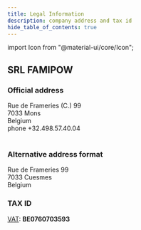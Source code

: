 ```yaml
---
title: Legal Information
description: company address and tax id
hide_table_of_contents: true
---
```

import Icon from "@material-ui/core/Icon";


## SRL FAMIPOW

### Official address

Rue de Frameries (C.) 99 <br />
7033 Mons<br />
Belgium<br />
<Icon>phone</Icon> +32.498.57.40.04<br /><br />


### Alternative address format

Rue de Frameries 99 <br />
7033 Cuesmes <br />
Belgium

### TAX ID

<u>VAT</u>: <b>BE0760703593</b>
